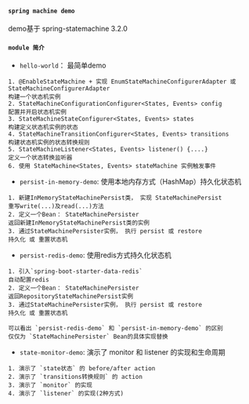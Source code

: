 #### `spring machine demo `
demo基于 spring-statemachine 3.2.0

#### `module 简介`
- `hello-world`： 最简单demo
```
1. @EnableStateMachine + 实现 EnumStateMachineConfigurerAdapter 或 StateMachineConfigurerAdapter
构建一个状态机实例
2. StateMachineConfigurationConfigurer<States, Events> config
配置并开启状态机实例
3. StateMachineStateConfigurer<States, Events> states 
构建定义状态机实例的状态
4. StateMachineTransitionConfigurer<States, Events> transitions 
构建状态机实例的状态转换规则
5. StateMachineListener<States, Events> listener() {....}
定义一个状态转换监听器
6. 使用 StateMachine<States, Events> stateMachine 实例触发事件
```


- `persist-in-memory-demo`: 使用本地内存方式（HashMap）持久化状态机
```
1. 新建InMemoryStateMachinePersist类， 实现 StateMachinePersist
重写write(...)及read(...)方法
2. 定义一个Bean： StateMachinePersister
返回新建InMemoryStateMachinePersist类的实例
3. 通过StateMachinePersister实例， 执行 persist 或 restore 
持久化 或 重置状态机
```

- `persist-redis-demo`: 使用redis方式持久化状态机
```
1. 引入`spring-boot-starter-data-redis`
自动配置redis
2. 定义一个Bean： StateMachinePersister
返回RepositoryStateMachinePersist实例
3. 通过StateMachinePersister实例， 执行 persist 或 restore 
持久化 或 重置状态机

可以看出 `persist-redis-demo` 和 `persist-in-memory-demo` 的区别
仅仅为 `StateMachinePersister` Bean的具体实现替换
```

- `state-monitor-demo`: 演示了 monitor 和 listener 的实现和生命周期
```
1. 演示了 `state状态` 的 before/after action
2. 演示了 `transitions转换规则` 的 action
3. 演示了 `monitor` 的实现
4. 演示了 `listener` 的实现(2种方式)
```